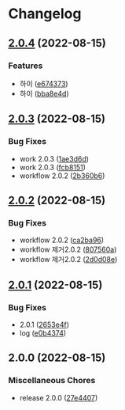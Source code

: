 # Changelog

## [2.0.4](https://github.com/cjhmoves33/versioning/compare/v2.0.3...v2.0.4) (2022-08-15)


### Features

* 하이 ([e674373](https://github.com/cjhmoves33/versioning/commit/e6743731f3cf30d72424fecc1f56e05659fc234f))
* 하이 ([bba8e4d](https://github.com/cjhmoves33/versioning/commit/bba8e4df74c2c1418d30af5db25b3b6fe22804cc))

## [2.0.3](https://github.com/cjhmoves33/versioning/compare/v2.0.2...v2.0.3) (2022-08-15)


### Bug Fixes

* work 2.0.3 ([1ae3d6d](https://github.com/cjhmoves33/versioning/commit/1ae3d6d65e24d57c68bf86d989cc86061d04f41e))
* work 2.0.3 ([fcb8151](https://github.com/cjhmoves33/versioning/commit/fcb81512c5327f7db29eb8d7d16eb2d7ba250672))
* workflow 2.0.2 ([2b360b6](https://github.com/cjhmoves33/versioning/commit/2b360b68547cc8b50dd4db08125cbda018292ed1))

## [2.0.2](https://github.com/cjhmoves33/versioning/compare/v2.0.1...v2.0.2) (2022-08-15)


### Bug Fixes

* workflow 2.0.2 ([ca2ba96](https://github.com/cjhmoves33/versioning/commit/ca2ba96631379e46cd836bffcb61cb59fad37de8))
* workflow 제거2.0.2 ([807560a](https://github.com/cjhmoves33/versioning/commit/807560aebbaac9f993f6b276c4d55976f72b5951))
* workflow 제거2.0.2 ([2d0d08e](https://github.com/cjhmoves33/versioning/commit/2d0d08e41526d0ac991534aa3eac369043435665))

## [2.0.1](https://github.com/cjhmoves33/versioning/compare/v2.0.0...v2.0.1) (2022-08-15)


### Bug Fixes

* 2.0.1 ([2653e4f](https://github.com/cjhmoves33/versioning/commit/2653e4fa37ab4b7cee85332dd180b6072455fce3))
* log ([e0b4374](https://github.com/cjhmoves33/versioning/commit/e0b43744f30a60d88dcfba4058b2bb2d1e3b7bc3))

## 2.0.0 (2022-08-15)


### Miscellaneous Chores

* release 2.0.0 ([27e4407](https://github.com/cjhmoves33/versioning/commit/27e440776882da0434703be5dc5a99c03074ba35))
